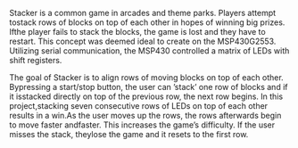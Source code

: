 Stacker  is  a  common  game  in  arcades  and  theme  parks.   Players  attempt  tostack  rows  of  blocks  on  top  of  each  other  in  hopes  of  winning  big  prizes.   Ifthe player fails to stack the blocks, the game is lost and they have to restart.  This concept was deemed ideal to create on the MSP430G2553.  Utilizing serial communication,  the MSP430 controlled a matrix of LEDs with shift registers.

The goal of Stacker is to align rows of moving blocks on top of each other.  Bypressing a start/stop button, the user can ’stack’ one row of blocks and if it isstacked directly on top of the previous row, the next row begins.  In this project,stacking seven consecutive rows of LEDs on top of each other results in a win.As the user moves up the rows, the rows afterwards begin to move faster andfaster.  This increases the game’s difficulty.  If the user misses the stack, theylose the game and it resets to the first row.

